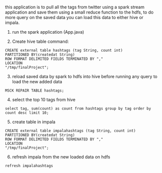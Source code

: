 this application is to pull all the tags from twitter using a spark stream application and save them using a small reduce function to the hdfs, to do more query on the saved data you can load this data to either hive or impala.


1. run the spark application (App.java)


2. Create hive table command:

```
CREATE external table hashtags (tag String, count int)
PARTITIONED BY(createdat String)
ROW FORMAT DELIMITED FIELDS TERMINATED BY ","
LOCATION
"/tmp/finalProject";
```


3. reload saved data by spark to hdfs into hive before running any query to load the new added data
```
MSCK REPAIR TABLE hashtags;
``` 

4. select the top 10 tags from hive 
```
select tag, sum(count) as count from hashtags group by tag order by count desc limit 10;
```

5. create table in impala
```
CREATE external table impalahashtags (tag String, count int)
PARTITIONED BY(createdat String)
ROW FORMAT DELIMITED FIELDS TERMINATED BY ","
LOCATION
"/tmp/finalProject";
```

6. refresh impala from the new loaded data on hdfs
```
refresh impalahashtags
```